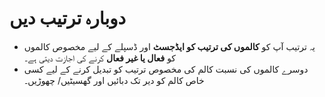 # **دوبارہ ترتیب دیں**


- یہ ترتیب آپ کو **کالموں کی ترتیب کو ایڈجسٹ** اور ڈسپلے کے لیے مخصوص کالموں کو **فعال یا غیر فعال** کرنے کی اجازت دیتی ہے۔
- دوسرے کالموں کی نسبت کالم کی مخصوص ترتیب کو تبدیل کرنے کے لیے کسی خاص کالم کو دیر تک دبائیں اور گھسیٹیں/ چھوڑیں۔


